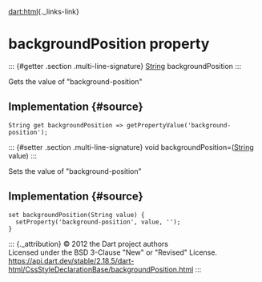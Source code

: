 [dart:html](../../dart-html/dart-html-library){._links-link}

backgroundPosition property
===========================

::: {#getter .section .multi-line-signature}
[String](../../dart-core/string-class) backgroundPosition
:::

Gets the value of \"background-position\"

Implementation {#source}
--------------

``` {.language-dart data-language="dart"}
String get backgroundPosition => getPropertyValue('background-position');
```

::: {#setter .section .multi-line-signature}
void backgroundPosition=([String](../../dart-core/string-class) value)
:::

Sets the value of \"background-position\"

Implementation {#source}
--------------

``` {.language-dart data-language="dart"}
set backgroundPosition(String value) {
  setProperty('background-position', value, '');
}
```

::: {._attribution}
© 2012 the Dart project authors\
Licensed under the BSD 3-Clause \"New\" or \"Revised\" License.\
<https://api.dart.dev/stable/2.18.5/dart-html/CssStyleDeclarationBase/backgroundPosition.html>
:::
